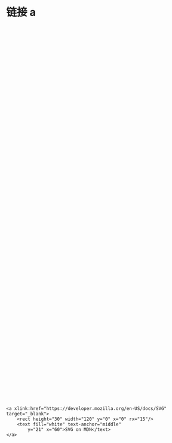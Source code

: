 # 链接 a
<svg width="100%" height="1000" version="1.1" xmlns="http://www.w3.org/2000/svg" xmlns:xlink="http://www.w3.org/1999/xlink">

    <a xlink:href="https://developer.mozilla.org/en-US/docs/SVG" target="_blank">
        <rect height="30" width="120" y="0" x="0" rx="15"/>
        <text fill="white" text-anchor="middle" 
            y="21" x="60">SVG on MDN</text>
    </a>

</svg>

<!-- 
    专有属性
    xlink:show
    xlink:actuate
    xlink:href
    target
-->